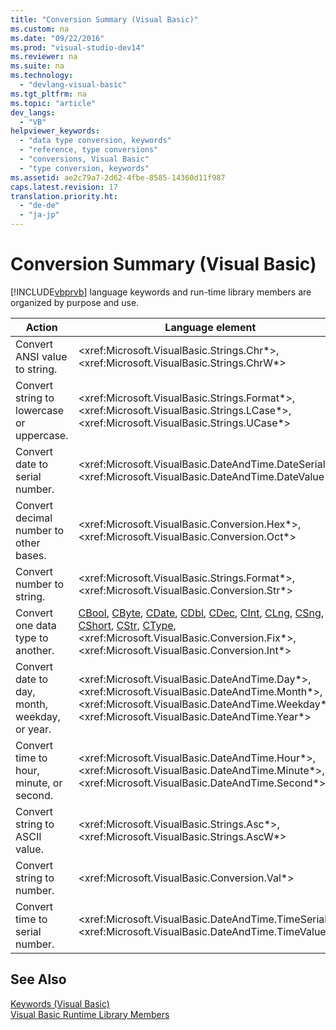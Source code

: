 ```yaml
---
title: "Conversion Summary (Visual Basic)"
ms.custom: na
ms.date: "09/22/2016"
ms.prod: "visual-studio-dev14"
ms.reviewer: na
ms.suite: na
ms.technology: 
  - "devlang-visual-basic"
ms.tgt_pltfrm: na
ms.topic: "article"
dev_langs: 
  - "VB"
helpviewer_keywords: 
  - "data type conversion, keywords"
  - "reference, type conversions"
  - "conversions, Visual Basic"
  - "type conversion, keywords"
ms.assetid: ae2c79a7-2d62-4fbe-8585-14360d11f987
caps.latest.revision: 17
translation.priority.ht: 
  - "de-de"
  - "ja-jp"
---
```

# Conversion Summary (Visual Basic)
[!INCLUDE[vbprvb](../vs140/includes/vbprvb_md.md)] language keywords and run-time library members are organized by purpose and use.  
  
|Action|Language element|  
|------------|----------------------|  
|Convert ANSI value to string.|\<xref:Microsoft.VisualBasic.Strings.Chr*>, \<xref:Microsoft.VisualBasic.Strings.ChrW*>|  
|Convert string to lowercase or uppercase.|\<xref:Microsoft.VisualBasic.Strings.Format*>, \<xref:Microsoft.VisualBasic.Strings.LCase*>,\<xref:Microsoft.VisualBasic.Strings.UCase*>|  
|Convert date to serial number.|\<xref:Microsoft.VisualBasic.DateAndTime.DateSerial*>, \<xref:Microsoft.VisualBasic.DateAndTime.DateValue*>|  
|Convert decimal number to other bases.|\<xref:Microsoft.VisualBasic.Conversion.Hex*>, \<xref:Microsoft.VisualBasic.Conversion.Oct*>|  
|Convert number to string.|\<xref:Microsoft.VisualBasic.Strings.Format*>, \<xref:Microsoft.VisualBasic.Conversion.Str*>|  
|Convert one data type to another.|[CBool](../vs140/type-conversion-functions--visual-basic-.md), [CByte](../vs140/type-conversion-functions--visual-basic-.md), [CDate](../vs140/type-conversion-functions--visual-basic-.md), [CDbl](../vs140/type-conversion-functions--visual-basic-.md), [CDec](../vs140/type-conversion-functions--visual-basic-.md), [CInt](../vs140/type-conversion-functions--visual-basic-.md), [CLng](../vs140/type-conversion-functions--visual-basic-.md), [CSng](../vs140/type-conversion-functions--visual-basic-.md), [CShort](../vs140/type-conversion-functions--visual-basic-.md), [CStr](../vs140/type-conversion-functions--visual-basic-.md), [CType](../vs140/ctype-function--visual-basic-.md), \<xref:Microsoft.VisualBasic.Conversion.Fix*>, \<xref:Microsoft.VisualBasic.Conversion.Int*>|  
|Convert date to day, month, weekday, or year.|\<xref:Microsoft.VisualBasic.DateAndTime.Day*>, \<xref:Microsoft.VisualBasic.DateAndTime.Month*>, \<xref:Microsoft.VisualBasic.DateAndTime.Weekday*>, \<xref:Microsoft.VisualBasic.DateAndTime.Year*>|  
|Convert time to hour, minute, or second.|\<xref:Microsoft.VisualBasic.DateAndTime.Hour*>, \<xref:Microsoft.VisualBasic.DateAndTime.Minute*>, \<xref:Microsoft.VisualBasic.DateAndTime.Second*>|  
|Convert string to ASCII value.|\<xref:Microsoft.VisualBasic.Strings.Asc*>, \<xref:Microsoft.VisualBasic.Strings.AscW*>|  
|Convert string to number.|\<xref:Microsoft.VisualBasic.Conversion.Val*>|  
|Convert time to serial number.|\<xref:Microsoft.VisualBasic.DateAndTime.TimeSerial*>, \<xref:Microsoft.VisualBasic.DateAndTime.TimeValue*>|  
  
## See Also  
 [Keywords (Visual Basic)](../vs140/keywords--visual-basic-.md)   
 [Visual Basic Runtime Library Members](../vs140/visual-basic-runtime-library-members.md)